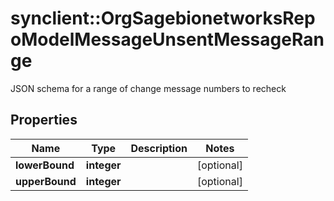 # synclient::OrgSagebionetworksRepoModelMessageUnsentMessageRange

JSON schema for a range of change message numbers to recheck

## Properties
Name | Type | Description | Notes
------------ | ------------- | ------------- | -------------
**lowerBound** | **integer** |  | [optional] 
**upperBound** | **integer** |  | [optional] 


